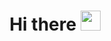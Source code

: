 <h1 align="center">Hi there <img src="https://github.com/blackcater/blackcater/raw/main/images/Hi.gif" height="32"/></h1>
